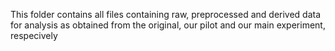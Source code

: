 This folder contains all files containing raw, preprocessed and derived data for analysis as obtained from the original, our pilot and our main experiment, respecively 
